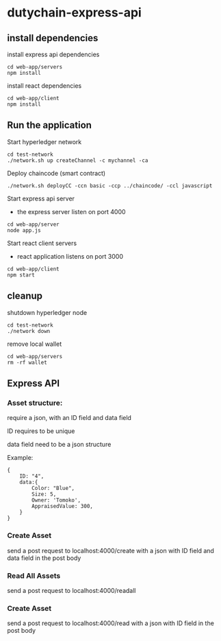 # dutychain-express-api

## install dependencies
install express api dependencies
```
cd web-app/servers
npm install
```

install react dependencies
```
cd web-app/client
npm install
```

## Run the application

Start hyperledger network
```
cd test-network
./network.sh up createChannel -c mychannel -ca
```

Deploy chaincode (smart contract)
```
./network.sh deployCC -ccn basic -ccp ../chaincode/ -ccl javascript
```

Start express api server
* the express server listen on port 4000
```
cd web-app/server
node app.js
```

Start react client servers
* react application listens on port 3000
```
cd web-app/client
npm start
```

## cleanup
shutdown hyperledger node
```
cd test-network
./network down
```

remove local wallet
```
cd web-app/servers
rm -rf wallet
```

## Express API
### Asset structure:
require a json, with an ID field and data field

ID requires to be unique

data field need to be a json structure

Example:
```
{
    ID: "4",
    data:{
        Color: "Blue",
        Size: 5,
        Owner: 'Tomoko',
        AppraisedValue: 300,
    }
}
```


### Create Asset
send a post request to localhost:4000/create
with a json with ID field and data field in the post body

### Read All Assets
send a post request to localhost:4000/readall

### Create Asset
send a post request to localhost:4000/read
with a json with ID field in the post body